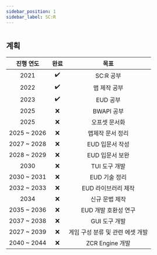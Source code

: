 ```yaml
---
sidebar_position: 1
sidebar_label: SC:R
---
```

# <Glossary id="SC:R"/>
## 계획
|진행 연도|완료|목표|
|:-:|:-:|:-:
2021|:heavy_check_mark:|SC:R 공부
2022|:heavy_check_mark:|맵 제작 공부
2023|:heavy_check_mark:|EUD 공부
2025|:x:|BWAPI 공부
2025|:x:|오프셋 문서화
2025 ~ 2026|:x:|맵제작 문서 정리
2027 ~ 2028|:x:|EUD 입문서 작성
2028 ~ 2029|:x:|EUD 입문서 보완
2030|:x:|TUI 도구 개발
2030 ~ 2031|:x:|EUD 기술 정리
2032 ~ 2033|:x:|EUD 라이브러리 제작
2034|:x:|신규 문법 제작
2035 ~ 2036|:x:|EUD 개발 호환성 연구
2037 ~ 2038|:x:|GUI 도구 개발
2027 ~ 2039|:x:|게임 구성 분류 및 관련 에셋 개발
2040 ~ 2044|:x:|ZCR Engine 개발